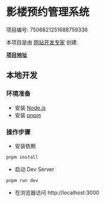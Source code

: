 # 影楼预约管理系统

项目编号: 7506821251688759336

本项目是由 [网站开发专家](https://space.coze.cn/) 创建.

[**项目地址**](https://space.coze.cn/task/7506821251688759336)

## 本地开发

### 环境准备

- 安装 [Node.js](https://nodejs.org/en)
- 安装 [pnpm](https://pnpm.io/installation)

### 操作步骤

- 安装依赖

```sh
pnpm install
```

- 启动 Dev Server

```sh
pnpm run dev
```

- 在浏览器访问 http://localhost:3000

